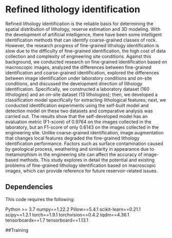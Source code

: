 # Refined lithology identification

Refined lithology identification is the reliable basis for determining the spatial distribution of lithology, reserve estimation and 3D modeling. With the development of artificial intelligence, there have been some intelligent identification methods that can identify coarse-grained classes of rock. However, the research progress of fine-grained lithology identification is slow due to the difficulty of fine-grained identification, the high cost of data collection and complexity of engineering site conditions. Against this background, we conducted research on fine-grained identification based on macroscopic images, analyzed the differences between fine-grained identification and coarse-grained identification, explored the differences between image identification under laboratory conditions and on-site conditions, and discussed the development direction of lithology identification. Specifically, we constructed a laboratory dataset (160 lithologies) and an on-site dataset (13 lithologies); then, we developed a classification model specifically for extracting lithological features; next, we conducted identification experiments using the self-built model and detection model on these two datasets and comparative analysis was carried out. The results show that the self-developed model has an evaluation metric (F1-score) of 0.9764 on the images collected in the laboratory, but an F1-score of only 0.6143 on the images collected in the engineering site. Unlike coarse-grained identification, image augmentation that changes local features degraded the fine-grained lithology identification performance. Factors such as surface contamination caused by geological process, weathering and similarity in appearance due to metamorphism in the engineering site can affect the accuracy of image-based methods. This study explores in detail the potential and existing problems of fine-grained lithology identification based on macroscopic images, which can provide reference for future reservoir-related issues.

## Dependencies

This code requires the following:

Python >= 3.7
numpy==1.22.2
Pillow==5.4.1
scikit-learn==0.21.1
scipy==1.2.1
torch==1.9.1
torchvision==0.4.2
tqdm==4.36.1
tensorboardx==1.7
tensorboard==1.13.1

##Training


